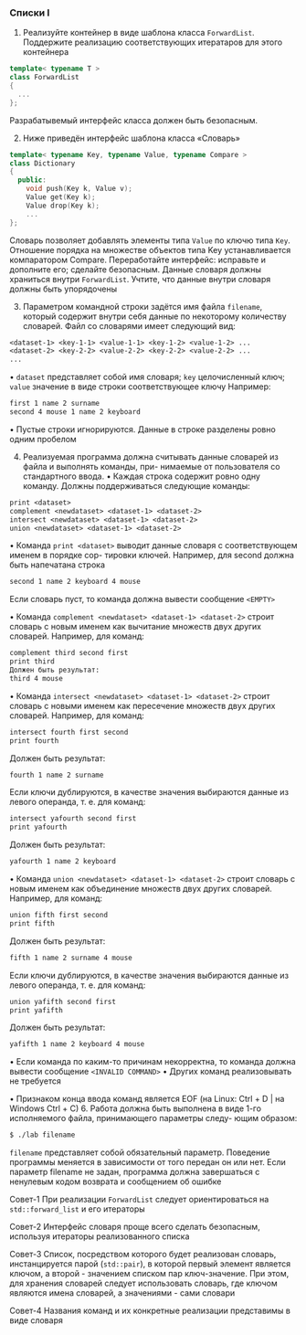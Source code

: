 ### Списки I
1. Реализуйте контейнер в виде шаблона класса ```ForwardList```. Поддержите реализацию соответствующих итератаров для этого контейнера
```cpp
template< typename T >
class ForwardList
{
  ...
};
```
Разрабатывемый интерфейс класса должен быть безопасным.

2. Ниже приведён интерфейс шаблона класса «Словарь»
```cpp
template< typename Key, typename Value, typename Compare >
class Dictionary
{
  public:
    void push(Key k, Value v);
    Value get(Key k);
    Value drop(Key k);
    ...
};
```
Словарь позволяет добавлять элементы типа ```Value``` по ключю типа ```Key```. Отношение порядка на
множестве объектов типа Key устанавливается компаратором Compare. Переработайте интерфейс: исправьте и дополните его; сделайте безопасным. Данные словаря должны храниться внутри ```ForwardList```.
Учтите, что данные внутри словаря должны быть упорядочены

3. Параметром командной строки задётся имя файла ```filename```, который содержит внутри себя данные
по некоторому количеству словарей.
Файл со словарями имеет следующий вид:
```txt
<dataset-1> <key-1-1> <value-1-1> <key-1-2> <value-1-2> ...
<dataset-2> <key-2-2> <value-2-2> <key-2-2> <value-2-2> ...
...
```
• ```dataset``` представляет собой имя словаря; ```key``` целочисленный ключ; ```value``` значение в виде
строки соответствующее ключу Например:
```txt
first 1 name 2 surname
second 4 mouse 1 name 2 keyboard
```
• Пустые строки игнорируются. Данные в строке разделены ровно одним пробелом

4. Реализуемая программа должна считывать данные словарей из файла и выполнять команды, при-
нимаемые от пользователя со стандартного ввода.
• Каждая строка содержит ровно одну команду. Должны поддерживаться следующие команды:
```txt
print <dataset>
complement <newdataset> <dataset-1> <dataset-2>
intersect <newdataset> <dataset-1> <dataset-2>
union <newdataset> <dataset-1> <dataset-2>
```
• Команда ```print <dataset>``` выводит данные словаря с соответствующем именем в порядке сор-
тировки ключей. Например, для second должна быть напечатана строка
```txt
second 1 name 2 keyboard 4 mouse
```
Если словарь пуст, то команда должна вывести сообщение ```<EMPTY>```

• Команда ```complement <newdataset> <dataset-1> <dataset-2>``` строит словарь с новым именем
как вычитание множеств двух других словарей. Например, для команд:
```txt
complement third second first
print third
Должен быть результат:
third 4 mouse
```
• Команда ```intersect <newdataset> <dataset-1> <dataset-2>``` строит словарь с новыми именем
как пересечение множеств двух других словарей. Например, для команд:
```txt
intersect fourth first second
print fourth
```
Должен быть результат:
```txt
fourth 1 name 2 surname
```
Если ключи дублируются, в качестве значения выбираются данные из левого операнда, т. е.
для команд:
```txt
intersect yafourth second first
print yafourth
```
Должен быть результат:
```txt
yafourth 1 name 2 keyboard
```
• Команда ```union <newdataset> <dataset-1> <dataset-2>``` строит словарь с новым именем как
объединение множеств двух других словарей. Например, для команд:
```txt
union fifth first second
print fifth
```
Должен быть результат:
```txt
fifth 1 name 2 surname 4 mouse
```
Если ключи дублируются, в качестве значения выбираются данные из левого операнда, т. е.
для команд:
```txt
union yafifth second first
print yafifth
```
Должен быть результат:
```txt
yafifth 1 name 2 keyboard 4 mouse
```
• Если команда по каким-то причинам некорректна, то команда должна вывести сообщение
```<INVALID COMMAND>```
• Других команд реализовывать не требуется

• Признаком конца ввода команд является EOF (на Linux: Ctrl + D | на Windows Ctrl + C)
6. Работа должна быть выполнена в виде 1-го исполняемого файла, принимающего параметры следу-
ющим образом:
```txt
$ ./lab filename
```
```filename``` представляет собой обязательный параметр. Поведение программы меняется в зависимости
от того передан он или нет. Если параметр filename не задан, программа должна завершаться с
ненулевым кодом возврата и сообщением об ошибке

Совет-1 При реализации ```ForwardList``` следует ориентироваться на ```std::forward_list``` и его итераторы

Совет-2 Интерфейс словаря проще всего сделать безопасным, используя итераторы реализованного списка

Совет-3 Список, посредством которого будет реализован словарь, инстанцируется парой (```std::pair```), в которой первый элемент является ключом, а второй - значением списком пар ключ-значение. При
этом, для хранения словарей следует использовать словарь, где ключом являются имена словарей,
а значениями - сами словари

Совет-4 Названия команд и их конкретные реализации представимы в виде словаря

